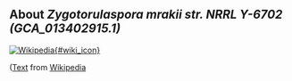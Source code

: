 
About *Zygotorulaspora mrakii str. NRRL Y-6702 (GCA\_013402915.1)* 
--------------------------------------------------------------

[![Wikipedia](/img/wikipedia_logo_v2_en.png){#wiki_icon}](http://en.wikipedia.org)


([Text](http://en.wikipedia.org) from [Wikipedia](http://en.wikipedia.org/) 

